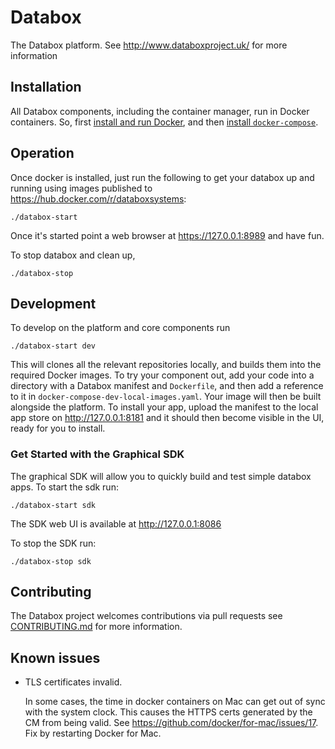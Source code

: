 # Databox

The Databox platform. See http://www.databoxproject.uk/ for more information

## Installation

All Databox components, including the container manager, run in Docker
containers. So,
first [install and run Docker](https://www.docker.com/products/docker), and
then
[install `docker-compose`](https://docs.docker.com/compose/install/#install-compose).

## Operation

Once docker is installed, just run the following to get your databox up and
running using images published to <https://hub.docker.com/r/databoxsystems>:

    ./databox-start

Once it's started point a web browser at <https://127.0.0.1:8989> and have fun.

To stop databox and clean up,

    ./databox-stop

## Development

To develop on the platform and core components run

    ./databox-start dev

This will clones all the relevant repositories locally, and builds them into the
required Docker images. To try your component out, add your code into a
directory with a Databox manifest and `Dockerfile`, and then add a reference to
it in `docker-compose-dev-local-images.yaml`. Your image will then be built
alongside the platform. To install your app, upload the manifest to the local
app store on <http://127.0.0.1:8181> and it should then become visible in the
UI, ready for you to install.

### Get Started with the Graphical SDK

The graphical SDK will allow you to quickly build and test simple databox apps. To start the sdk run:

	./databox-start sdk

The SDK web UI is available at http://127.0.0.1:8086

To stop the SDK run: 

	./databox-stop sdk

## Contributing 

The Databox project welcomes contributions via pull requests see [CONTRIBUTING.md](./CONTRIBUTING.md) for more information.

## Known issues

- TLS certificates invalid.

  In some cases, the time in docker containers on Mac can get out of sync with
  the system clock. This causes the HTTPS certs generated by the CM from being
  valid. See <https://github.com/docker/for-mac/issues/17>. Fix by restarting
  Docker for Mac.
